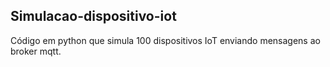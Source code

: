 ## Simulacao-dispositivo-iot
Código em python que simula 100 dispositivos IoT enviando mensagens ao broker mqtt.

